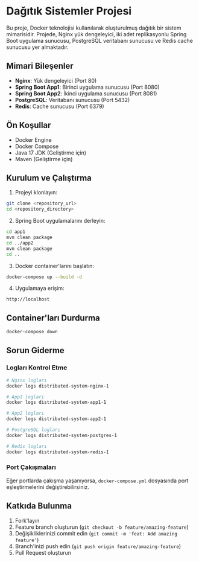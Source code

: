 # Dağıtık Sistemler Projesi

Bu proje, Docker teknolojisi kullanılarak oluşturulmuş dağıtık bir sistem mimarisidir. Projede, Nginx yük dengeleyici, iki adet replikasyonlu Spring Boot uygulama sunucusu, PostgreSQL veritabanı sunucusu ve Redis cache sunucusu yer almaktadır.

## Mimari Bileşenler

- **Nginx**: Yük dengeleyici (Port 80)
- **Spring Boot App1**: Birinci uygulama sunucusu (Port 8080)
- **Spring Boot App2**: İkinci uygulama sunucusu (Port 8081)
- **PostgreSQL**: Veritabanı sunucusu (Port 5432)
- **Redis**: Cache sunucusu (Port 6379)

## Ön Koşullar

- Docker Engine
- Docker Compose
- Java 17 JDK (Geliştirme için)
- Maven (Geliştirme için)

## Kurulum ve Çalıştırma

1. Projeyi klonlayın:
```bash
git clone <repository_url>
cd <repository_directory>
```

2. Spring Boot uygulamalarını derleyin:
```bash
cd app1
mvn clean package
cd ../app2
mvn clean package
cd ..
```

3. Docker container'larını başlatın:
```bash
docker-compose up --build -d
```

4. Uygulamaya erişim:
```
http://localhost
```

## Container'ları Durdurma

```bash
docker-compose down
```

## Sorun Giderme

### Logları Kontrol Etme
```bash
# Nginx logları
docker logs distributed-system-nginx-1

# App1 logları
docker logs distributed-system-app1-1

# App2 logları
docker logs distributed-system-app2-1

# PostgreSQL logları
docker logs distributed-system-postgres-1

# Redis logları
docker logs distributed-system-redis-1
```

### Port Çakışmaları
Eğer portlarda çakışma yaşanıyorsa, `docker-compose.yml` dosyasında port eşleştirmelerini değiştirebilirsiniz.

## Katkıda Bulunma
1. Fork'layın
2. Feature branch oluşturun (`git checkout -b feature/amazing-feature`)
3. Değişikliklerinizi commit edin (`git commit -m 'feat: Add amazing feature'`)
4. Branch'inizi push edin (`git push origin feature/amazing-feature`)
5. Pull Request oluşturun 